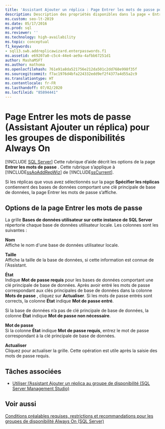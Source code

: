 ```yaml
---
title: 'Assistant Ajouter un réplica : Page Entrer les mots de passe pour les groupes de disponibilité'
description: Description des propriétés disponibles dans la page « Entrer les mots de passe » de l’Assistant « Ajouter un réplica » dans SQL Server Management Studio.
ms.custom: seo-lt-2019
ms.date: 05/17/2016
ms.prod: sql
ms.reviewer: ''
ms.technology: high-availability
ms.topic: conceptual
f1_keywords:
- sql13.swb.addreplicawizard.enterpasswords.f1
ms.assetid: e69207a0-c5c4-44e4-ae9a-4afbb67251d1
author: MashaMSFT
ms.author: mathoma
ms.openlocfilehash: 761e91a8da521756e212da501c2dd768e998f35f
ms.sourcegitcommit: f7ac1976d4bfa224332edd9ef2f4377a4d55a2c9
ms.translationtype: HT
ms.contentlocale: fr-FR
ms.lasthandoff: 07/02/2020
ms.locfileid: "85894441"
---
```

# <a name="enter-passwords-page-add-replica-wizard-for-always-on-availability-groups"></a>Page Entrer les mots de passe (Assistant Ajouter un réplica) pour les groupes de disponibilités Always On
[!INCLUDE [SQL Server](../../../includes/applies-to-version/sqlserver.md)]
  Cette rubrique d’aide décrit les options de la page **Entrer les mots de passe** . Cette rubrique s’applique à [!INCLUDE[ssAoAddRepWiz](../../../includes/ssaoaddrepwiz-md.md)] de [!INCLUDE[ssCurrent](../../../includes/sscurrent-md.md)].  
  
 Si les réplicas que vous avez sélectionnés sur la page **Spécifier les réplicas** contiennent des bases de données comportant une clé principale de base de données, la page Entrer les mots de passe s’affiche.  
  
## <a name="enter-passwords-options"></a>Options de la page Entrer les mots de passe  
 La grille **Bases de données utilisateur sur cette instance de SQL Server** répertorie chaque base de données utilisateur locale. Les colonnes sont les suivantes :  
  
 **Nom**  
 Affiche le nom d'une base de données utilisateur locale.  
  
 **Taille**  
 Affiche la taille de la base de données, si cette information est connue de l'Assistant.  
  
 **État**  
 Indique **Mot de passe requis** pour les bases de données comportant une clé principale de base de données. Après avoir entré les mots de passe correspondant aux clés principales de base de données dans la colonne **Mots de passe** , cliquez sur **Actualiser**. Si les mots de passe entrés sont corrects, la colonne **État** indique **Mot de passe entré**.  
  
 Si la base de données n’a pas de clé principale de base de données, la colonne **État** indique **Mot de passe non nécessaire**.  
  
 **Mot de passe**  
 Si la colonne **État** indique **Mot de passe requis**, entrez le mot de passe correspondant à la clé principale de base de données.  
  
 **Actualiser**  
 Cliquez pour actualiser la grille. Cette opération est utile après la saisie des mots de passe requis.  
  
## <a name="related-tasks"></a>Tâches associées  
  
-   [Utiliser l’Assistant Ajouter un réplica au groupe de disponibilité &#40;SQL Server Management Studio&#41;](../../../database-engine/availability-groups/windows/use-the-add-replica-to-availability-group-wizard-sql-server-management-studio.md)  
  
## <a name="see-also"></a>Voir aussi  
 [Conditions préalables requises, restrictions et recommandations pour les groupes de disponibilité Always On &#40;SQL Server&#41;](../../../database-engine/availability-groups/windows/prereqs-restrictions-recommendations-always-on-availability.md)  
  
  
